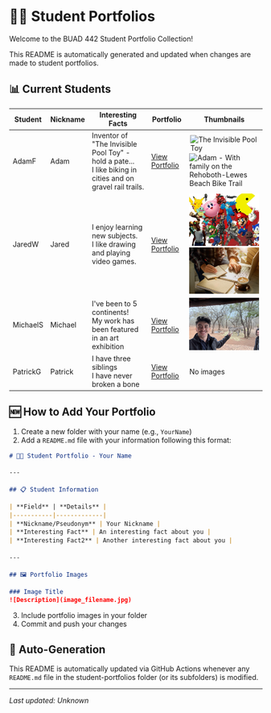 # 👨‍🎓 Student Portfolios

Welcome to the BUAD 442 Student Portfolio Collection!

This README is automatically generated and updated when changes are made to student portfolios.

## 📊 Current Students

| Student | Nickname | Interesting Facts | Portfolio | Thumbnails |
|---------|----------|-------------------|-----------|------------|
| AdamF | Adam | Inventor of "The Invisible Pool Toy" - hold a pate...<br>I like biking in cities and on gravel rail trails. | [View Portfolio](AdamF/README.md) | <img src="https://encrypted-tbn0.gstatic.com/images?q=tbn:ANd9GcSpU-_uS7d7czuDb5wBpTui3ahBAFzJAIMpJA&s" alt="The Invisible Pool Toy" title="The Invisible Pool Toy" width="150" style="max-height: 85px; object-fit: contain; margin: 2px;"><img src="AdamF/IMG_1783.png" alt="Adam - With family on the Rehoboth-Lewes Beach Bike Trail" title="Adam - With family on the Rehoboth-Lewes Beach Bike Trail" width="150"> |
| JaredW | Jared | I enjoy learning new subjects.<br>I like drawing and playing video games. | [View Portfolio](JaredW/README.md) | <img src="JaredW/videogames.jpg" alt="Gaming" title="Gaming" width="150"><img src="JaredW/studying.jpg" alt="Studying" title="Studying" width="150"> |
| MichaelS | Michael | I've been to 5 continents!<br>My work has been featured in an art exhibition | [View Portfolio](MichaelS/README.md) | <img src="MichaelS/unnamed.jpg" alt="Zebras" title="Zebras" width="150"> |
| PatrickG | Patrick | I have three siblings<br>I have never broken a bone | [View Portfolio](PatrickG/README.md) | No images |

## 🆕 How to Add Your Portfolio

1. Create a new folder with your name (e.g., `YourName`)
2. Add a `README.md` file with your information following this format:

```markdown
# 👨‍🎓 Student Portfolio - Your Name

---

## 📋 Student Information

| **Field** | **Details** |
|-----------|-------------|
| **Nickname/Pseudonym** | Your Nickname |
| **Interesting Fact** | An interesting fact about you |
| **Interesting Fact2** | Another interesting fact about you |

---

## 🖼️ Portfolio Images

### Image Title
![Description](image_filename.jpg)
```

3. Include portfolio images in your folder
4. Commit and push your changes

## 🔄 Auto-Generation

This README is automatically updated via GitHub Actions whenever any `README.md` file in the student-portfolios folder (or its subfolders) is modified.

---
*Last updated: Unknown*
